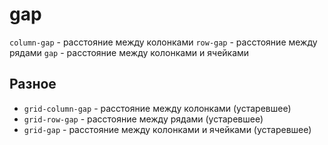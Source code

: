 # gap
`column-gap` - расстояние между колонками
`row-gap` - расстояние между рядами
`gap` - расстояние между колонками и ячейками

## Разное
- `grid-column-gap` - расстояние между колонками (устаревшее)
- `grid-row-gap` - расстояние между рядами (устаревшее)
- `grid-gap` - расстояние между колонками и ячейками (устаревшее)
